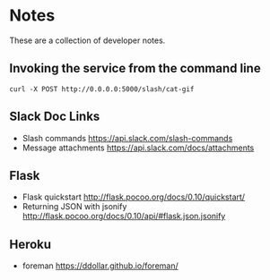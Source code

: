 # Notes

These are a collection of developer notes.

## Invoking the service from the command line

`curl -X POST http://0.0.0.0:5000/slash/cat-gif`

## Slack Doc Links

- Slash commands <https://api.slack.com/slash-commands>
- Message attachments <https://api.slack.com/docs/attachments>

## Flask

- Flask quickstart <http://flask.pocoo.org/docs/0.10/quickstart/>
- Returning JSON with jsonify <http://flask.pocoo.org/docs/0.10/api/#flask.json.jsonify>

## Heroku

- foreman <https://ddollar.github.io/foreman/>


